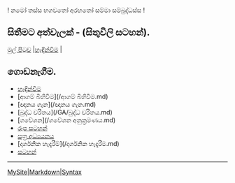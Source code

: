 ! නමෝ තස්ස භගවතෝ අරහතෝ සම්මා සම්බුද්ධස්ස !
## සිතීමට අත්වැලක් - (සිතුවිලි සටහන්).

[මුල් පිටුව](/index.md) |[හැඳින්වීම](/හැඳින්වීම.md) |

## ගොඩනැගීම.
- [හැඳින්වීම](/හැඳින්වීම.md)
- [ආගම් බිහිවීම](/ආගම් බිහිවීම.md)
- [ඥානය ගැන](/ඥානය ගැන.md)
- [බුද්ධ චරිතය](/GA/බුද්ධ චරිතය.md)
- [ගවේශන](/ගවේශන අනුක්‍රමණය.md)
- [රූප සටහන්](/GA/රූපසටහන්.md)
- [සූත්‍ර අධ්‍යයනය](/suttha/index.md)
- [දාර්ශනික හැදෑරීම්](/දාර්ශනික හැදෑරීම.md)
- [සටහන්](/සටහන්.md)


------
[MySite](https://dharmashri.github.io/MySite/)|[Markdown](https://guides.github.com/features/mastering-markdown/)|[Syntax](/r.md)
